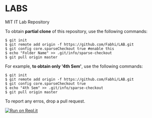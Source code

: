 # LABS
MIT IT Lab Repository

To obtain **partial clone** of this repository, use the following commands:

    $ git init  
    $ git remote add origin -f https://github.com/Fabhi/LAB.git  
    $ git config core.sparseCheckout true #enable this  
    $ echo "Folder Name" >> .git/info/sparse-checkout 
    $ git pull origin master  

For example, **to obtain only '4th Sem'**, use the following commands:  

    $ git init    
    $ git remote add origin -f https://github.com/Fabhi/LAB.git  
    $ git config core.sparseCheckout true  	
    $ echo "4th Sem" >> .git/info/sparse-checkout  
    $ git pull origin master  

To report any erros, drop a pull request.

[![Run on Repl.it](https://repl.it/badge/github/Fabhi/LAB)](https://repl.it/github/Fabhi/LAB)
